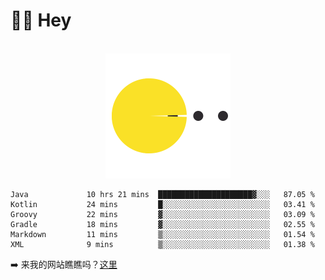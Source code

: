 
# 👋🏻 Hey
<div align="center">
	<br>
	<img src="https://raw.githubusercontent.com/Aniket965/Aniket965/master/pacman.svg?sanitize=true" width="200" height="200">
	<br>
</div>

<!--START_SECTION:waka-->

```text
Java             10 hrs 21 mins  █████████████████████▓░░░   87.05 %
Kotlin           24 mins         █░░░░░░░░░░░░░░░░░░░░░░░░   03.41 %
Groovy           22 mins         ▓░░░░░░░░░░░░░░░░░░░░░░░░   03.09 %
Gradle           18 mins         ▓░░░░░░░░░░░░░░░░░░░░░░░░   02.55 %
Markdown         11 mins         ▒░░░░░░░░░░░░░░░░░░░░░░░░   01.54 %
XML              9 mins          ▒░░░░░░░░░░░░░░░░░░░░░░░░   01.38 %
```

<!--END_SECTION:waka-->

 ➡️  来我的网站瞧瞧吗？[这里](https://www.shaolongfei.com)
